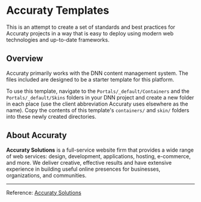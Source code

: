 # Accuraty Templates

This is an attempt to create a set of standards and best practices for Accuraty projects in a way that is easy to deploy using modern web technologies and up-to-date frameworks.

## Overview

Accuraty primarily works with the DNN content management system. The files included are designed to be a starter template for this platform.

To use this template, navigate to the `Portals/_default/Containers` and the `Portals/_default/Skins` folders in your DNN project and create a new folder in each place (use the client abbreviation Accuraty uses elsewhere as the name). Copy the contents of this template's `containers/` and `skin/` folders into these newly created directories.

## About Accuraty

**Accuraty Solutions** is a full-service website firm that provides a wide range of web services: design, development, applications, hosting, e-commerce, and more. We deliver creative, effective results and have extensive experience in building useful online presences for businesses, organizations, and communities.

---

Reference: [Accuraty Solutions](http://www.accuraty.com/)
